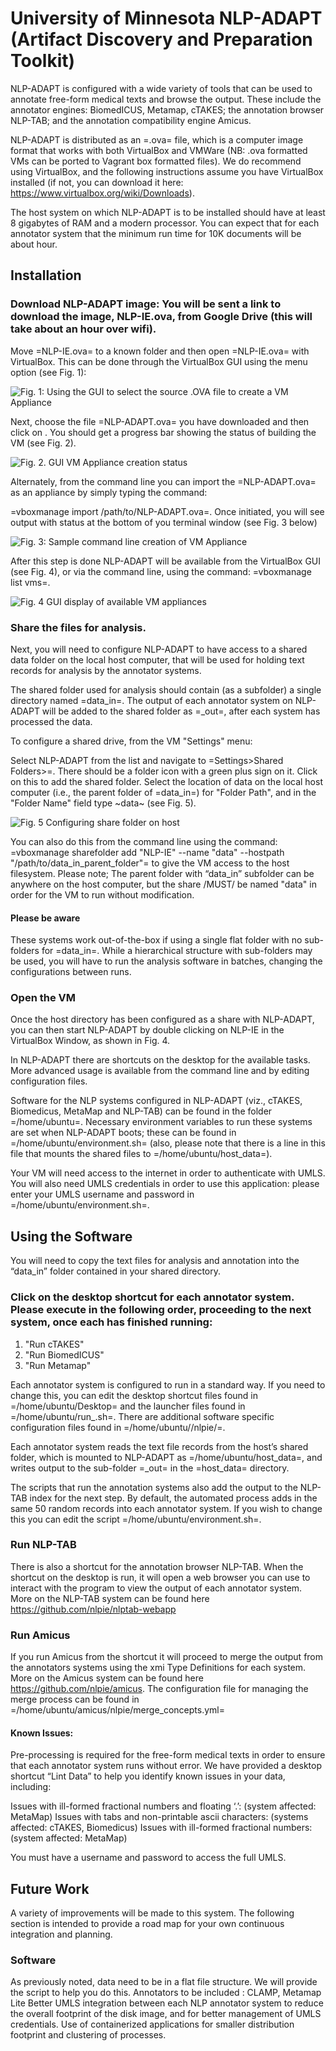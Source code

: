 # University of Minnesota NLP-ADAPT (Artifact Discovery and Preparation Toolkit) 

NLP-ADAPT is configured with a wide variety of tools that can be used to annotate free-form medical texts and browse the output. These include the annotator engines: BiomedICUS, Metamap, cTAKES; the annotation browser NLP-TAB; and the annotation compatibility engine Amicus.

NLP-ADAPT is distributed as an =.ova= file, which is a computer image format that works with both VirtualBox and VMWare (NB: .ova formatted VMs can be ported to Vagrant box formatted files). We do recommend using VirtualBox, and the following instructions assume you have VirtualBox installed (if not, you can download it here: https://www.virtualbox.org/wiki/Downloads). 

The host system on which NLP-ADAPT is to be installed should have at least 8 gigabytes of RAM and a modern processor. You can expect that for each annotator system that the minimum run time for 10K documents will be about hour.

## Installation

### Download NLP-ADAPT image: You will be sent a link to download the image, NLP-IE.ova, from Google Drive (this will take about an hour over wifi).

Move =NLP-IE.ova= to a known folder and then open =NLP-IE.ova= with VirtualBox. This can be done through the VirtualBox GUI using the <File><Import Appliance> menu option (see Fig. 1):

![Fig. 1: Using the GUI to select the source .OVA file to create a VM Appliance](docs/images/fig_1.png)

Next, choose the file =NLP-ADAPT.ova= you have downloaded and then click on <Continue><Import>. You should get a progress bar showing the status of building the VM (see Fig. 2).

![Fig. 2. GUI VM Appliance creation status](docs/images/fig_2.png)

Alternately, from the command line you can import the =NLP-ADAPT.ova= as an appliance by simply typing the command:

=vboxmanage import /path/to/NLP-ADAPT.ova=. Once initiated, you will see output with status at the bottom of you terminal window (see Fig. 3 below)

![Fig. 3: Sample command line creation of VM Appliance](docs/images/fig_3.png)

After this step is done NLP-ADAPT will be available from the VirtualBox GUI (see Fig. 4), or via the command line, using the command: =vboxmanage list vms=.

![Fig. 4 GUI display of available VM appliances](docs/images/fig_4.png)

### Share the files for analysis.

Next, you will need to configure NLP-ADAPT to have access to a shared data folder on the local host computer, that will be used for holding text records for analysis by the annotator systems.

The shared folder used for analysis should contain (as a subfolder) a single directory named =data_in=. The output of each annotator system on NLP-ADAPT will be added to the shared folder as =<system>_out=, after each system has processed the data.

To configure a shared drive, from the VM "Settings" menu:

Select NLP-ADAPT from the list and navigate to =Settings>Shared
Folders>=. There should be a folder icon with a green plus sign on it. Click on this
to add the shared folder. Select the location of data on the local host computer (i.e., the parent folder of =data_in=) for "Folder Path", and in the "Folder Name" field type ~data~ (see Fig. 5).

![Fig. 5 Configuring share folder on host](docs/images/fig_5.png)

You can also do this from the command line using the command:
=vboxmanage sharefolder add "NLP-IE" --name "data" --hostpath
"/path/to/data_in_parent_folder"= to give the VM access to the host filesystem. Please note; The parent folder with “data_in” subfolder can be anywhere on the host computer, but the share /MUST/ be named "data" in order for the VM to run without modification.

#### Please be aware

These systems work out-of-the-box if using a single flat folder with no sub-folders for =data_in=. While a hierarchical structure with sub-folders may be used,
    you  will have to run the analysis software in batches, changing the
    configurations between runs.

### Open the VM

Once the host directory has been configured as a share with NLP-ADAPT, you can then start NLP-ADAPT by double clicking on NLP-IE in the VirtualBox Window, as shown in Fig. 4.

In NLP-ADAPT there are shortcuts on the desktop for the available
tasks. More advanced usage is available from the command line and by
editing configuration files. 

Software for the NLP systems configured in NLP-ADAPT (viz., cTAKES, Biomedicus, MetaMap and NLP-TAB) can be found in the folder
=/home/ubuntu=. Necessary environment variables to run these systems are set when NLP-ADAPT boots; these can be found in =/home/ubuntu/environment.sh= (also, please note that there is a line in this file that mounts the shared files to =/home/ubuntu/host_data=).

Your VM will need access to the internet in order to authenticate with UMLS. You will also need UMLS credentials in order to use this application: please enter your UMLS username and password in =/home/ubuntu/environment.sh=. 

## Using the Software

You will need to copy the text files for analysis and annotation into the “data_in” folder contained in your shared directory.

### Click on the desktop shortcut for each annotator system. Please execute in the following order, proceeding to the next system, once each has finished running:

1. "Run cTAKES"
2. "Run BiomedICUS"
3. "Run Metamap"

Each annotator system is configured to run in a standard way. If you need
to change this, you can edit the desktop shortcut files
found in =/home/ubuntu/Desktop= and the launcher files found in
=/home/ubuntu/run_<system>.sh=. There are additional software
specific configuration files found in =/home/ubuntu/<system>/nlpie/=.

Each annotator system reads the text file records from the host’s shared folder, which is 
mounted to NLP-ADAPT as  =/home/ubuntu/host_data=, and writes output to the
sub-folder =<system>_out= in the =host_data= directory. 

The scripts that run the annotation systems also add the output to the NLP-TAB index for the next step. By default, the automated process adds in the same 50 random records into each annotator system. If you wish to change this you can edit the script =/home/ubuntu/environment.sh=.

### Run NLP-TAB

There is also a shortcut for the annotation browser NLP-TAB. When the shortcut on the desktop is run, it will open a web browser you can use to interact with the program to view the output of each annotator system. More on the NLP-TAB system can be found here https://github.com/nlpie/nlptab-webapp

### Run Amicus

If you run Amicus from the shortcut it will proceed to merge the output from the annotators systems using the xmi Type Definitions for each system. More on the Amicus system can be found here https://github.com/nlpie/amicus. The configuration file for
managing the merge process can be found in
=/home/ubuntu/amicus/nlpie/merge_concepts.yml=

#### Known Issues:

Pre-processing is required for the free-form medical texts in order to ensure that each annotator system runs without error. We have provided a desktop shortcut “Lint Data” to help you identify known issues in your data, including:

Issues with ill-formed fractional numbers and floating ‘.’: (system affected: MetaMap)
Issues with tabs and non-printable ascii characters: (systems affected: cTAKES, Biomedicus)
Issues with ill-formed fractional numbers: (system affected: MetaMap)

You must have a username and password to access the full UMLS.


## Future Work
A variety of improvements will be made to this system. The following section is intended to provide a road map for your own continuous integration and planning.

### Software
As previously noted, data need to be in a flat file structure. We will provide the script to help you do this.
Annotators to be included : CLAMP, Metamap Lite
Better UMLS integration between each NLP annotator system to reduce the overall footprint of the disk image, and for better management of UMLS credentials.
Use of containerized applications for smaller distribution footprint and clustering of processes.

